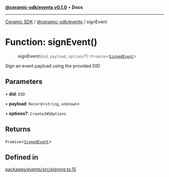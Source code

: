 [**@ceramic-sdk/events v0.1.0**](../README.md) • **Docs**

***

[Ceramic SDK](../../../README.md) / [@ceramic-sdk/events](../README.md) / signEvent

# Function: signEvent()

> **signEvent**(`did`, `payload`, `options`?): `Promise`\<[`SignedEvent`](../type-aliases/SignedEvent.md)\>

Sign an event payload using the provided DID

## Parameters

• **did**: `DID`

• **payload**: `Record`\<`string`, `unknown`\>

• **options?**: `CreateJWSOptions`

## Returns

`Promise`\<[`SignedEvent`](../type-aliases/SignedEvent.md)\>

## Defined in

[packages/events/src/signing.ts:15](https://github.com/ceramicstudio/ceramic-sdk/blob/a220cbca7950f690af7f3d03a0023681bb9f5426/packages/events/src/signing.ts#L15)
